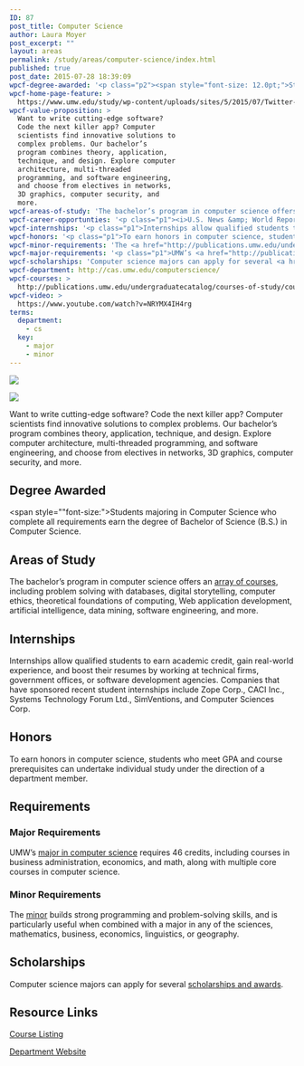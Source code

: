 ```yaml
---
ID: 87
post_title: Computer Science
author: Laura Moyer
post_excerpt: ""
layout: areas
permalink: /study/areas/computer-science/index.html
published: true
post_date: 2015-07-28 18:39:09
wpcf-degree-awarded: '<p class="p2"><span style="font-size: 12.0pt;">Students majoring in Computer Science who complete all requirements earn the degree of Bachelor of Science (B.S.) in Computer Science.</span></p>'
wpcf-home-page-feature: >
  https://www.umw.edu/study/wp-content/uploads/sites/5/2015/07/Twitter-Meeting-6e.jpg
wpcf-value-proposition: >
  Want to write cutting-edge software?
  Code the next killer app? Computer
  scientists find innovative solutions to
  complex problems. Our bachelor’s
  program combines theory, application,
  technique, and design. Explore computer
  architecture, multi-threaded
  programming, and software engineering,
  and choose from electives in networks,
  3D graphics, computer security, and
  more.
wpcf-areas-of-study: 'The bachelor’s program in computer science offers an <a href="http://cas.umw.edu/computerscience/course-offerings/">array of courses</a>, including problem solving with databases, digital storytelling, computer ethics, theoretical foundations of computing, Web application development, artificial intelligence, data mining, software engineering, and more.'
wpcf-career-opportunties: '<p class="p1"><i>U.S. News &amp; World Report</i> ranks jobs in computing among the best in the country. A bachelor’s degree in computer science will prepare you for a career as a software developer, database administrator, computer hardware engineer, database administrator, systems analyst, network architect, Web developer, security analyst, computer programmer, and more.</p>'
wpcf-internships: '<p class="p1">Internships allow qualified students to earn academic credit, gain real-world experience, and boost their resumes by working at technical firms, government offices, or software development agencies. Companies that have sponsored recent student internships include Zope Corp., CACI Inc., Systems Technology Forum Ltd., SimVentions, and Computer Sciences Corp.</p>'
wpcf-honors: '<p class="p1">To earn honors in computer science, students who meet GPA and course prerequisites can undertake individual study under the direction of a department member.</p>'
wpcf-minor-requirements: 'The <a href="http://publications.umw.edu/undergraduatecatalog/courses-of-study/minors/cpsc/">minor</a> builds strong programming and problem-solving skills, and is particularly useful when combined with a major in any of the sciences, mathematics, business, economics, linguistics, or geography.'
wpcf-major-requirements: '<p class="p1">UMW’s <a href="http://publications.umw.edu/undergraduatecatalog/courses-of-study/majors/cpsc/">major in computer science</a> requires 46 credits, including courses in business administration, economics, and math, along with multiple core courses in computer science.</p>'
wpcf-scholarships: 'Computer science majors can apply for several <a href="http://cas.umw.edu/computerscience/scholarships-and-awards/">scholarships and awards</a>.'
wpcf-department: http://cas.umw.edu/computerscience/
wpcf-courses: >
  http://publications.umw.edu/undergraduatecatalog/courses-of-study/course-descriptions/cpsc/
wpcf-video: >
  https://www.youtube.com/watch?v=NRYMX4IH4rg
terms:
  department:
    - cs
  key:
    - major
    - minor
---
```


<!-- Types Custom Fields: -->
[![](https://www.umw.edu/study/wp-content/uploads/sites/5/2015/07/Twitter-Meeting-6e.jpg)](https://www.umw.edu/study/wp-content/uploads/sites/5/2015/07/Twitter-Meeting-6e.jpg)
<!-- End home-page-feature -->

<!-- video -->
[![](https://i.ytimg.com/vi/NRYMX4IH4rg/hqdefault.jpg)](https://www.youtube.com/watch?v=NRYMX4IH4rg)
<!-- End video -->

<!-- value-proposition -->
Want to write cutting-edge software? Code the next killer app? Computer scientists find innovative solutions to complex problems. Our bachelor’s program combines theory, application, technique, and design. Explore computer architecture, multi-threaded programming, and software engineering, and choose from electives in networks, 3D graphics, computer security, and more.
<!-- End value-proposition -->

<!-- degree-awarded -->
## Degree Awarded
<span style=""font-size:">Students majoring in Computer Science who complete all requirements earn the degree of Bachelor of Science (B.S.) in Computer Science.</span>
<!-- End degree-awarded -->
<!-- areas-of-study -->
## Areas of Study
The bachelor’s program in computer science offers an [array of courses]("http://cas.umw.edu/computerscience/course-offerings/"), including problem solving with databases, digital storytelling, computer ethics, theoretical foundations of computing, Web application development, artificial intelligence, data mining, software engineering, and more.
<!-- End areas-of-study -->

<!-- internships -->
## Internships
Internships allow qualified students to earn academic credit, gain real-world experience, and boost their resumes by working at technical firms, government offices, or software development agencies. Companies that have sponsored recent student internships include Zope Corp., CACI Inc., Systems Technology Forum Ltd., SimVentions, and Computer Sciences Corp.
<!-- End internships -->

<!-- honors -->
## Honors
To earn honors in computer science, students who meet GPA and course prerequisites can undertake individual study under the direction of a department member.
<!-- End honors -->

<!-- requirements -->
## Requirements

<!-- major-requirements -->
### Major Requirements
UMW’s [major in computer science]("http://publications.umw.edu/undergraduatecatalog/courses-of-study/majors/cpsc/") requires 46 credits, including courses in business administration, economics, and math, along with multiple core courses in computer science.
<!-- End major-requirements -->

<!-- minor-requirements -->
### Minor Requirements
The [minor]("http://publications.umw.edu/undergraduatecatalog/courses-of-study/minors/cpsc/") builds strong programming and problem-solving skills, and is particularly useful when combined with a major in any of the sciences, mathematics, business, economics, linguistics, or geography.
<!-- End minor-requirements -->

<!-- End requirements -->

<!-- scholarships -->
## Scholarships
Computer science majors can apply for several [scholarships and awards]("http://cas.umw.edu/computerscience/scholarships-and-awards/").
<!-- End scholarships -->

<!-- resource-links -->
## Resource Links

<!-- courses -->
[Course Listing](http://publications.umw.edu/undergraduatecatalog/courses-of-study/course-descriptions/cpsc/)

<!-- End courses -->


<!-- department -->
[Department Website](http://cas.umw.edu/computerscience/)

<!-- End department -->

<!-- End resource-links -->

<!-- End Types Custom Fields -->